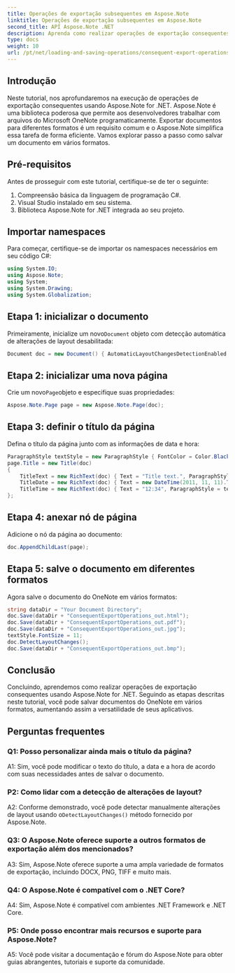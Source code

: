 ```yaml
---
title: Operações de exportação subsequentes em Aspose.Note
linktitle: Operações de exportação subsequentes em Aspose.Note
second_title: API Aspose.Note .NET
description: Aprenda como realizar operações de exportação consequentes no Aspose.Note for .NET para salvar documentos do OneNote em diferentes formatos com eficiência.
type: docs
weight: 10
url: /pt/net/loading-and-saving-operations/consequent-export-operations/
---
```

## Introdução

Neste tutorial, nos aprofundaremos na execução de operações de exportação consequentes usando Aspose.Note for .NET. Aspose.Note é uma biblioteca poderosa que permite aos desenvolvedores trabalhar com arquivos do Microsoft OneNote programaticamente. Exportar documentos para diferentes formatos é um requisito comum e o Aspose.Note simplifica essa tarefa de forma eficiente. Vamos explorar passo a passo como salvar um documento em vários formatos.

## Pré-requisitos

Antes de prosseguir com este tutorial, certifique-se de ter o seguinte:

1. Compreensão básica da linguagem de programação C#.
2. Visual Studio instalado em seu sistema.
3. Biblioteca Aspose.Note for .NET integrada ao seu projeto.

## Importar namespaces

Para começar, certifique-se de importar os namespaces necessários em seu código C#:

```csharp
using System.IO;
using Aspose.Note;
using System;
using System.Drawing;
using System.Globalization;
```

## Etapa 1: inicializar o documento

 Primeiramente, inicialize um novo`Document` objeto com detecção automática de alterações de layout desabilitada:

```csharp
Document doc = new Document() { AutomaticLayoutChangesDetectionEnabled = false };
```

## Etapa 2: inicializar uma nova página

 Crie um novo`Page`objeto e especifique suas propriedades:

```csharp
Aspose.Note.Page page = new Aspose.Note.Page(doc);
```

## Etapa 3: definir o título da página

Defina o título da página junto com as informações de data e hora:

```csharp
ParagraphStyle textStyle = new ParagraphStyle { FontColor = Color.Black, FontName = "Arial", FontSize = 10 };
page.Title = new Title(doc)
{
    TitleText = new RichText(doc) { Text = "Title text.", ParagraphStyle = textStyle },
    TitleDate = new RichText(doc) { Text = new DateTime(2011, 11, 11).ToString("D", CultureInfo.InvariantCulture), ParagraphStyle = textStyle },
    TitleTime = new RichText(doc) { Text = "12:34", ParagraphStyle = textStyle }
};
```

## Etapa 4: anexar nó de página

Adicione o nó da página ao documento:

```csharp
doc.AppendChildLast(page);
```

## Etapa 5: salve o documento em diferentes formatos

Agora salve o documento do OneNote em vários formatos:

```csharp
string dataDir = "Your Document Directory";
doc.Save(dataDir + "ConsequentExportOperations_out.html");            
doc.Save(dataDir + "ConsequentExportOperations_out.pdf");            
doc.Save(dataDir + "ConsequentExportOperations_out.jpg");            
textStyle.FontSize = 11;           
doc.DetectLayoutChanges();            
doc.Save(dataDir + "ConsequentExportOperations_out.bmp");
```

## Conclusão

Concluindo, aprendemos como realizar operações de exportação consequentes usando Aspose.Note for .NET. Seguindo as etapas descritas neste tutorial, você pode salvar documentos do OneNote em vários formatos, aumentando assim a versatilidade de seus aplicativos.

## Perguntas frequentes

### Q1: Posso personalizar ainda mais o título da página?

A1: Sim, você pode modificar o texto do título, a data e a hora de acordo com suas necessidades antes de salvar o documento.

### P2: Como lidar com a detecção de alterações de layout?

 A2: Conforme demonstrado, você pode detectar manualmente alterações de layout usando o`DetectLayoutChanges()` método fornecido por Aspose.Note.

### Q3: O Aspose.Note oferece suporte a outros formatos de exportação além dos mencionados?

A3: Sim, Aspose.Note oferece suporte a uma ampla variedade de formatos de exportação, incluindo DOCX, PNG, TIFF e muito mais.

### Q4: O Aspose.Note é compatível com o .NET Core?

A4: Sim, Aspose.Note é compatível com ambientes .NET Framework e .NET Core.

### P5: Onde posso encontrar mais recursos e suporte para Aspose.Note?

A5: Você pode visitar a documentação e fórum do Aspose.Note para obter guias abrangentes, tutoriais e suporte da comunidade.